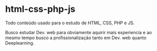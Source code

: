 # html-css-php-js
Todo conteúdo usado para o estudo de HTML, CSS, PHP e JS.

Busco estudar Dev. web para obviamente aquirir mais experiencia e ao mesmo tempo busco a profissionalização tanto em Dev. web quanto Deeplearning.
